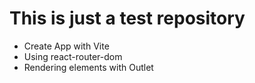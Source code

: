 # This is just a test repository

- Create App with Vite
- Using react-router-dom
- Rendering elements with Outlet
